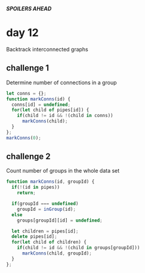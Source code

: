 ***SPOILERS AHEAD***

# day 12

Backtrack interconnected graphs

## challenge 1

Determine number of connections in a group

```javascript
let conns = {};
function markConns(id) {
  conns[id] = undefined;
  for(let child of pipes[id]) {
    if(child != id && !(child in conns))
      markConns(child);
  }
};
markConns(0);
```

## challenge 2

Count number of groups in the whole data set

```javascript
function markConns(id, groupId) {
  if(!(id in pipes))
    return;

  if(groupId === undefined)
    groupId = inGroup(id);
  else
    groups[groupId][id] = undefined;

  let children = pipes[id];
  delete pipes[id];
  for(let child of children) {
    if(child != id && !(child in groups[groupId]))
      markConns(child, groupId);
  }
};
```
